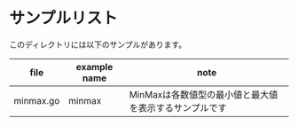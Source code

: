 # サンプルリスト

このディレクトリには以下のサンプルがあります。

| file      | example name | note                           |
|-----------|--------------|--------------------------------|
| minmax.go | minmax       | MinMaxは各数値型の最小値と最大値を表示するサンプルです |

